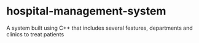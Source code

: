 # hospital-management-system

A system built using C++ that includes several features, departments and clinics to treat patients
